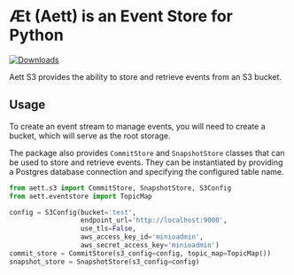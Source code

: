 # Æt (Aett) is an Event Store for Python

[![Downloads](https://static.pepy.tech/badge/aett-postgres)](https://pepy.tech/project/aett-postgres)

Aett S3 provides the ability to store and retrieve events from an S3 bucket.

## Usage

To create an event stream to manage events, you will need to create a bucket, which will serve as the root storage.

The package also provides `CommitStore` and `SnapshotStore` classes that can be used to store and retrieve events. They
can be instantiated by providing a Postgres database connection and specifying the configured table name.

```python
from aett.s3 import CommitStore, SnapshotStore, S3Config
from aett.eventstore import TopicMap

config = S3Config(bucket='test',
                  endpoint_url='http://localhost:9000',
                  use_tls=False,
                  aws_access_key_id='minioadmin',
                  aws_secret_access_key='minioadmin')
commit_store = CommitStore(s3_config=config, topic_map=TopicMap())
snapshot_store = SnapshotStore(s3_config=config)
```
